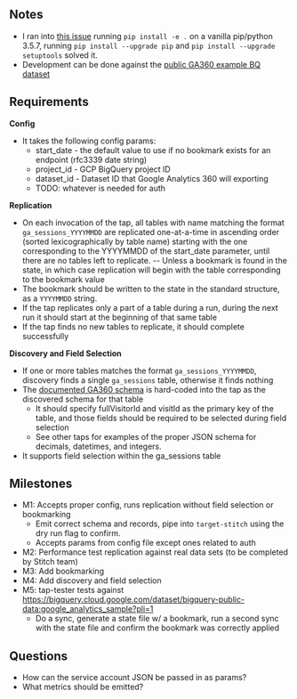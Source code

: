 
## Notes
 - I ran into [this issue](https://github.com/googleapis/google-cloud-python/issues/2990) running `pip install -e .` on a vanilla pip/python 3.5.7, running `pip install --upgrade pip` and `pip install --upgrade setuptools` solved it.
 - Development can be done against the [public GA360 example BQ dataset](https://bigquery.cloud.google.com/dataset/bigquery-public-data:google_analytics_sample?pli=1)
 
## Requirements
**Config**
 - It takes the following config params:
   - start_date - the default value to use if no bookmark exists for an endpoint (rfc3339 date string)
   - project_id - GCP BigQuery project ID
   - dataset_id - Dataset ID that Google Analytics 360 will exporting
   - TODO: whatever is needed for auth
 
**Replication**
 - On each invocation of the tap, all tables with name matching the format `ga_sessions_YYYYMMDD` are replicated one-at-a-time in ascending order (sorted lexicographically by table name) starting with the one corresponding to the YYYYMMDD of the start_date parameter, until there are no tables left to replicate.
 -- Unless a bookmark is found in the state, in which case replication will begin with the table corresponding to the bookmark value
 - The bookmark should be written to the state in the standard structure, as a `YYYYMMDD` string.
 - If the tap replicates only a part of a table during a run, during the next run it should start at the beginning of that same table
 - If the tap finds no new tables to replicate, it should complete successfully 
 
**Discovery and Field Selection**
 - If one or more tables matches the format `ga_sessions_YYYYMMDD`, discovery finds a single `ga_sessions` table, otherwise it finds nothing
 - The [documented GA360 schema](https://support.google.com/analytics/answer/3437719?hl=en&ref_topic=3416089) is hard-coded into the tap as the discovered schema for that table
   - It should specify fullVisitorId and visitId as the primary key of the table, and those fields should be required to be selected during field selection
   - See other taps for examples of the proper JSON schema for decimals, datetimes, and integers.
 - It supports field selection within the ga_sessions table
  
## Milestones
 - M1: Accepts proper config, runs replication without field selection or bookmarking
   - Emit correct schema and records, pipe into `target-stitch` using the dry run flag to confirm.
   - Accepts params from config file except ones related to auth
 - M2: Performance test replication against real data sets (to be completed by Stitch team)
 - M3: Add bookmarking
 - M4: Add discovery and field selection
 - M5: tap-tester tests against https://bigquery.cloud.google.com/dataset/bigquery-public-data:google_analytics_sample?pli=1
   - Do a sync, generate a state file w/ a bookmark, run a second sync with the state file and confirm the bookmark was correctly applied
  
## Questions
 - How can the service account JSON be passed in as params?
 - What metrics should be emitted?
